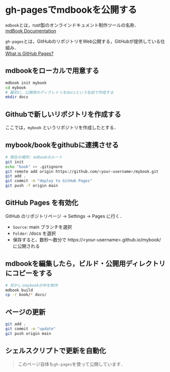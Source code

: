 # gh-pagesでmdbookを公開する

`mdbook`とは，rust製のオンラインドキュメント制作ツールの名称．  
<i class="fa fa-arrow-right"></i>
[mdBook Documentation](https://rust-lang.github.io/mdBook/)

`gh-pages`とは，GitHubのリポジトリをWeb公開する，GitHubが提供している仕組み．  
<i class="fa fa-arrow-right"></i>
[What is GitHub Pages?](https://docs.github.com/en/pages/getting-started-with-github-pages/what-is-github-pages?utm_source=chatgpt.com)

## mdbookをローカルで用意する
```bash
mdbook init mybook
cd mybook
# 最初に，公開用のディクレトリをdocsという名前で作成する
mkdir docs
```

## Githubで新しいリポジトリを作成する
ここでは，`mybook` というリポジトリを作成したとする．

## mybook/bookをgithubに連携させる
```bash
# 現在の場所: mdbookのルート
git init
echo "book" >> .gitignore
git remote add origin https://github.com/<your-username>/mybook.git
git add .
git commit -m "deploy to GitHub Pages"
git push -f origin main
```

## GitHub Pages を有効化
GitHub のリポジトリページ → Settings → Pages に行く．
* `Source`: main ブランチを選択
* `Folder`: /docs を選択
* 保存すると、数秒〜数分で https://\<your-username\>.github.io/mybook/ に公開される

## mdbookを編集したら，ビルド・公開用ディレクトリにコピーをする
```bash
# 何かしらmybookの中を制作
mdbook build
cp -r book/* docs/
```

## ページの更新
```bash
git add .
git commit -m "update"
git push origin main
```

## シェルスクリプトで更新を自動化

> <i class="fa fa-lightbulb-o"></i> 
> このページ自体も`gh-pages`を使って公開しています．
